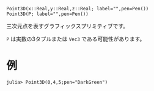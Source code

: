```
Point3D(x::Real,y::Real,z::Real; label="",pen=Pen())
Point3D(P; label="",pen=Pen())
```

三次元点を表すグラフィックスプリミティブです。

`P` は実数の3タプルまたは `Vec3` である可能性があります。

# 例

```julia-repl
julia> Point3D(0,4,5;pen="DarkGreen")
```
